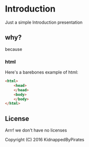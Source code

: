 # Introduction 
  Just a simple Introduction presentation

## why?
   because


### html

Here's a barebones example of html:
```html
<html>
	<head>
	</head>
	<body>
	</body>
</html>
```

## License

Arrr! we don't have no licenses

Copyright (C) 2016 KidnappedByPirates
